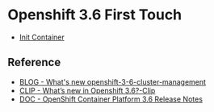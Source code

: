 # Openshift 3.6 First Touch

- [Init Container](./init_container/README.md)



Reference
----------
- [BLOG - What's new openshift-3-6-cluster-management](https://blog.openshift.com/whats-new-openshift-3-6-cluster-management/)
- [CLIP - What’s new in Openshift 3.6?-Clip](https://goo.gl/TNbj4W)
- [DOC - OpenShift Container Platform 3.6 Release Notes](https://docs.openshift.com/container-platform/3.6/release_notes/ocp_3_6_release_notes.html)


